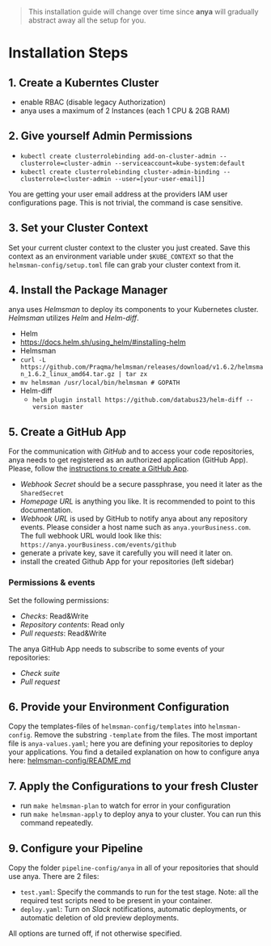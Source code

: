 > This installation guide will change over time since **anya** will gradually abstract away all the setup for you.

# Installation Steps

## 1. Create a Kuberntes Cluster
- enable RBAC (disable legacy Authorization)
- anya uses a maximum of 2 Instances (each 1 CPU & 2GB RAM)

## 2. Give yourself Admin Permissions
- `kubectl create clusterrolebinding add-on-cluster-admin --clusterrole=cluster-admin --serviceaccount=kube-system:default`
- `kubectl create clusterrolebinding cluster-admin-binding --clusterrole=cluster-admin --user=[your-user-email]]`

You are getting your user email address at the providers IAM user configurations page.
This is not trivial, the command is case sensitive.

## 3. Set your Cluster Context
Set your current cluster context to the cluster you just created. Save this context as an environment variable under `$KUBE_CONTEXT` so that the `helmsman-config/setup.toml` file can grab your cluster context from it.

## 4. Install the Package Manager
anya uses _Helmsman_ to deploy its components to your Kubernetes cluster. _Helmsman_ utilizes _Helm_ and _Helm-diff_.

- Helm
 - https://docs.helm.sh/using_helm/#installing-helm
- Helmsman
 - `curl -L https://github.com/Praqma/helmsman/releases/download/v1.6.2/helmsman_1.6.2_linux_amd64.tar.gz | tar zx`
 - `mv helmsman /usr/local/bin/helmsman # GOPATH `
- Helm-diff
  - `helm plugin install https://github.com/databus23/helm-diff --version master`

## 5. Create a GitHub App
For the communication with _GitHub_ and to access your code repositories, anya needs to get registered as an authorized application (GitHub App).
Please, follow the [instructions to create a GitHub App](https://github.com/Azure/brigade-github-app#1-create-a-github-app).
- _Webhook Secret_ should be a secure passphrase, you need it later as the `SharedSecret`
- _Homepage URL_ is anything you like. It is recommended to point to this documentation.
- _Webhook URL_ is used by GitHub to notify anya about any repository events. Please consider a host name such as `anya.yourBusiness.com`. The full webhook URL would look like this: `https://anya.yourBusiness.com/events/github`
- generate a private key, save it carefully you will need it later on.
- install the created Github App for your repositories (left sidebar)

### Permissions & events
Set the following permissions:
- _Checks_: Read&Write
- _Repository contents_: Read only
- _Pull requests_: Read&Write

The anya GitHub App needs to subscribe to some events of your repositories:
- _Check suite_
- _Pull request_



## 6. Provide your Environment Configuration
Copy the templates-files of `helmsman-config/templates` into `helmsman-config`.
Remove the substring `-template` from the files.
The most important file is `anya-values.yaml`; here you are defining your repositories to deploy your applications.
You find a detailed explanation on how to configure anya here: [helmsman-config/README.md](../helmsman-config/README.md)

## 7. Apply the Configurations to your fresh Cluster
- run `make helmsman-plan` to watch for error in your configuration
- run `make helmsman-apply` to deploy anya to your cluster. You can run this command repeatedly.

## 9. Configure your Pipeline
Copy the folder `pipeline-config/anya` in all of your repositories that should use anya. There are 2 files:
- `test.yaml`: Specify the commands to run for the test stage. Note: all the required test scripts need to be present in your container.
- `deploy.yaml`: Turn on _Slack_ notifications, automatic deployments, or automatic deletion of old preview deployments.

All options are turned off, if not otherwise specified.
